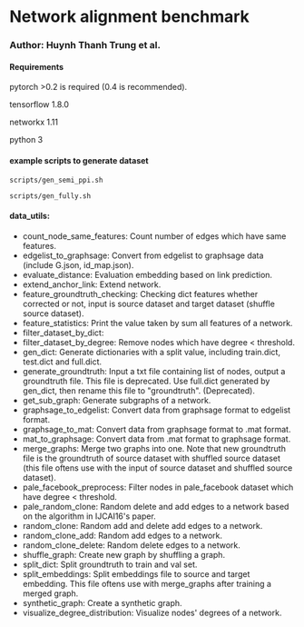 # Network alignment benchmark
### Author: Huynh Thanh Trung et al.


#### Requirements

pytorch >0.2 is required (0.4 is recommended).

tensorflow 1.8.0

networkx 1.11

python 3

#### example scripts to generate dataset

`scripts/gen_semi_ppi.sh`

`scripts/gen_fully.sh`

#### data_utils:
- count_node_same_features: Count number of edges which have same features.
- edgelist_to_graphsage: Convert from edgelist to graphsage data (include G.json, id_map.json).
- evaluate_distance: Evaluation embedding based on link prediction.
- extend_anchor_link: Extend network.
- feature_groundtruth_checking: Checking dict features whether corrected or not, input is source dataset and target dataset (shuffle source dataset).
- feature_statistics: Print the value taken by sum all features of a network.
- filter_dataset_by_dict:
- filter_dataset_by_degree: Remove nodes which have degree < threshold.
- gen_dict: Generate dictionaries with a split value, including train.dict, test.dict and full.dict.
- generate_groundtruth: Input a txt file containing list of nodes, output a groundtruth file. This file is deprecated. Use full.dict generated by gen_dict, then rename this file to "groundtruth".  (Deprecated).
- get_sub_graph: Generate subgraphs of a network.
- graphsage_to_edgelist: Convert data from graphsage format to edgelist format.
- graphsage_to_mat: Convert data from graphsage format to .mat format.
- mat_to_graphsage: Convert data from .mat format to graphsage format.
- merge_graphs: Merge two graphs into one. Note that new groundtruth file is the groundtruth of source dataset with shuffled source dataset (this file oftens use with the input of source dataset and shuffled source dataset).
- pale_facebook_preprocess: Filter nodes in pale_facebook dataset which have degree < threshold.
- pale_random_clone: Random delete and add edges to a network based on the algorithm in IJCAI16's paper.
- random_clone: Random add and delete add edges to a network.
- random_clone_add: Random add edges to a network.
- random_clone_delete: Random delete edges to a network.
- shuffle_graph: Create new graph by shuffling a graph.
- split_dict: Split groundtruth to train and val set.
- split_embeddings: Split embeddings file to source and target embedding. This file oftens use with merge_graphs after training a merged graph.
- synthetic_graph: Create a synthetic graph.
- visualize_degree_distribution: Visualize nodes' degrees of a network.
